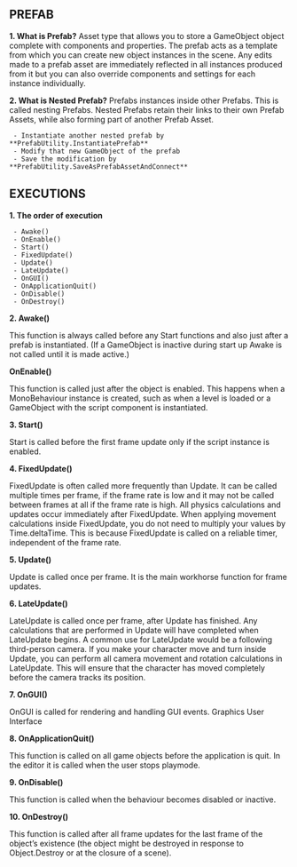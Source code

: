 ## PREFAB

**1. What is Prefab?**
Asset type that allows you to store a GameObject object complete with components and properties. The prefab acts as a template from which you can create new object instances in the scene. 
Any edits made to a prefab asset are immediately reflected in all instances produced from it but you can also override components and settings for each instance individually.

**2. What is Nested Prefab?**
Prefabs instances inside other Prefabs. This is called nesting Prefabs. 
Nested Prefabs retain their links to their own Prefab Assets, while also forming part of another Prefab Asset.

     - Instantiate another nested prefab by **PrefabUtility.InstantiatePrefab**
     - Modify that new GameObject of the prefab
     - Save the modification by **PrefabUtility.SaveAsPrefabAssetAndConnect**

## EXECUTIONS

**1. The order of execution**

     - Awake()
     - OnEnable()
     - Start()
     - FixedUpdate()
     - Update()
     - LateUpdate()
     - OnGUI()
     - OnApplicationQuit()
     - OnDisable()
     - OnDestroy()
     

**2. Awake()**

This function is always called before any Start functions and also just after a prefab is instantiated. 
(If a GameObject is inactive during start up Awake is not called until it is made active.)


**OnEnable()**

This function is called just after the object is enabled. 
This happens when a MonoBehaviour instance is created, such as when a level is loaded or a GameObject with the script component is instantiated.


**3. Start()**

Start is called before the first frame update only if the script instance is enabled.


**4. FixedUpdate()**

FixedUpdate is often called more frequently than Update. 
It can be called multiple times per frame, if the frame rate is low and it may not be called between frames at all if the frame rate is high. 
All physics calculations and updates occur immediately after FixedUpdate. 
When applying movement calculations inside FixedUpdate, you do not need to multiply your values by Time.deltaTime. 
This is because FixedUpdate is called on a reliable timer, independent of the frame rate.


**5. Update()**

Update is called once per frame. It is the main workhorse function for frame updates.


**6. LateUpdate()**

LateUpdate is called once per frame, after Update has finished. 
Any calculations that are performed in Update will have completed when LateUpdate begins. 
A common use for LateUpdate would be a following third-person camera. 
If you make your character move and turn inside Update, you can perform all camera movement and rotation calculations in LateUpdate. 
This will ensure that the character has moved completely before the camera tracks its position.


**7. OnGUI()**

OnGUI is called for rendering and handling GUI events. Graphics User Interface


**8. OnApplicationQuit()**

This function is called on all game objects before the application is quit. In the editor it is called when the user stops playmode.


**9. OnDisable()**

This function is called when the behaviour becomes disabled or inactive.


**10. OnDestroy()**

This function is called after all frame updates for the last frame of the object’s existence (the object might be destroyed in response to Object.Destroy or at the closure of a scene).


